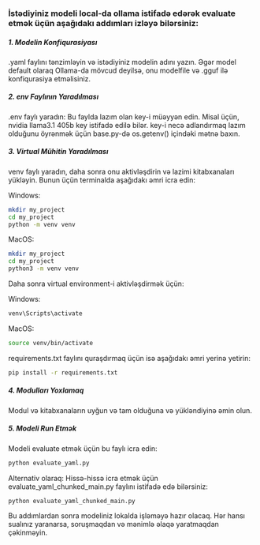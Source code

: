 ### İstədiyiniz modeli local-da ollama istifadə edərək evaluate etmək üçün aşağıdakı addımları izləyə bilərsiniz:


##### 1. Modelin Konfiqurasiyası
.yaml faylını tənzimləyin və istədiyiniz modelin adını yazın. Əgər model default olaraq Ollama-da mövcud deyilsə, onu modelfile və .gguf ilə konfiqurasiya etməlisiniz.

##### 2. env Faylının Yaradılması
.env faylı yaradın: Bu faylda lazım olan key-i müəyyən edin. Misal üçün, nvidia llama3.1 405b key istifadə edilə bilər. key-i necə adlandırmaq lazım olduğunu öyrənmək üçün base.py-də os.getenv() içindəki mətnə baxın.

##### 3. Virtual Mühitin Yaradılması
venv faylı yaradın, daha sonra onu aktivləşdirin və lazimi kitabxanaları yükləyin. 
Bunun üçün terminalda aşağıdakı əmri icra edin:

Windows:
```bash
mkdir my_project
cd my_project
python -m venv venv
```

MacOS:
```bash
mkdir my_project
cd my_project
python3 -m venv venv
```


Daha sonra virtual environment-i aktivləşdirmək üçün:

Windows:
```bash
venv\Scripts\activate
```

MacOS:
```bash
source venv/bin/activate
```


requirements.txt faylını quraşdırmaq üçün isə aşağıdakı əmri yerinə yetirin:

```bash
pip install -r requirements.txt
```


##### 4. Modulları Yoxlamaq
Modul və kitabxanaların uyğun və tam olduğuna və yükləndiyinə əmin olun.

##### 5. Modeli Run Etmək
Modeli evaluate etmək üçün bu faylı icra edin:
```bash
python evaluate_yaml.py
```

Alternativ olaraq: Hissə-hissə icra etmək üçün evaluate_yaml_chunked_main.py faylını istifadə edə bilərsiniz:
```bash
python evaluate_yaml_chunked_main.py
```


Bu addımlardan sonra modeliniz lokalda işləməyə hazır olacaq. Hər hansı sualınız yaranarsa, soruşmaqdan və mənimlə əlaqə yaratmaqdan çəkinməyin.
